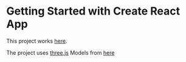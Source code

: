 # Getting Started with Create React App

This project works [here](https://github.com/facebook/create-react-app).

The project uses [three.js](https://threejs.org/)
Models from [here](https://sketchfab.com/feed)


